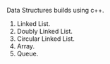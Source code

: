 Data Structures builds using c++.
1. Linked List.
2. Doubly Linked List.
3. Circular Linked List.
4. Array.
5. Queue.
